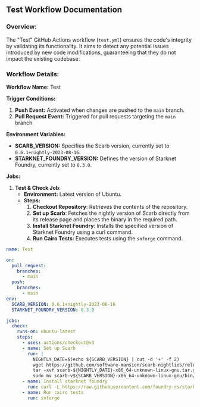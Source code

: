 ## Test Workflow Documentation

### Overview:
The "Test" GitHub Actions workflow (`test.yml`) ensures the code's integrity by validating its functionality. It aims to detect any potential issues introduced by new code modifications, guaranteeing that they do not impact the existing codebase.

### Workflow Details:

**Workflow Name:** Test

**Trigger Conditions:**
1. **Push Event:** Activated when changes are pushed to the `main` branch.
2. **Pull Request Event:** Triggered for pull requests targeting the `main` branch.

**Environment Variables:**
- **SCARB_VERSION:** Specifies the Scarb version, currently set to `0.6.1+nightly-2023-08-16`.
- **STARKNET_FOUNDRY_VERSION:** Defines the version of Starknet Foundry, currently set to `0.3.0`.

**Jobs:**
1. **Test & Check Job**:
   - **Environment:** Latest version of Ubuntu.
   - **Steps:**
     1. **Checkout Repository**: Retrieves the contents of the repository.
     2. **Set up Scarb**: Fetches the nightly version of Scarb directly from its release page and places the binary in the required path.
     3. **Install Starknet Foundry**: Installs the specified version of Starknet Foundry using a curl command.
     4. **Run Cairo Tests**: Executes tests using the `snforge` command.

```yml
name: Test

on:
  pull_request:
    branches:
      - main
  push:
    branches:
      - main
env:
  SCARB_VERSION: 0.6.1+nightly-2023-08-16
  STARKNET_FOUNDRY_VERSION: 0.3.0

jobs:
  check:
    runs-on: ubuntu-latest
    steps:
      - uses: actions/checkout@v3
      - name: Set up Scarb
        run: |
          NIGHTLY_DATE=$(echo ${SCARB_VERSION} | cut -d '+' -f 2)
          wget https://github.com/software-mansion/scarb-nightlies/releases/download/${NIGHTLY_DATE}/scarb-${NIGHTLY_DATE}-x86_64-unknown-linux-gnu.tar.gz
          tar -xvf scarb-${NIGHTLY_DATE}-x86_64-unknown-linux-gnu.tar.gz
          sudo mv scarb-v${SCARB_VERSION}-x86_64-unknown-linux-gnu/bin/scarb /usr/local/bin
      - name: Install starknet foundry
        run: curl -L https://raw.githubusercontent.com/foundry-rs/starknet-foundry/master/scripts/install.sh | sh -s -- -v ${STARKNET_FOUNDRY_VERSION}
      - name: Run cairo tests
        run: snforge
```